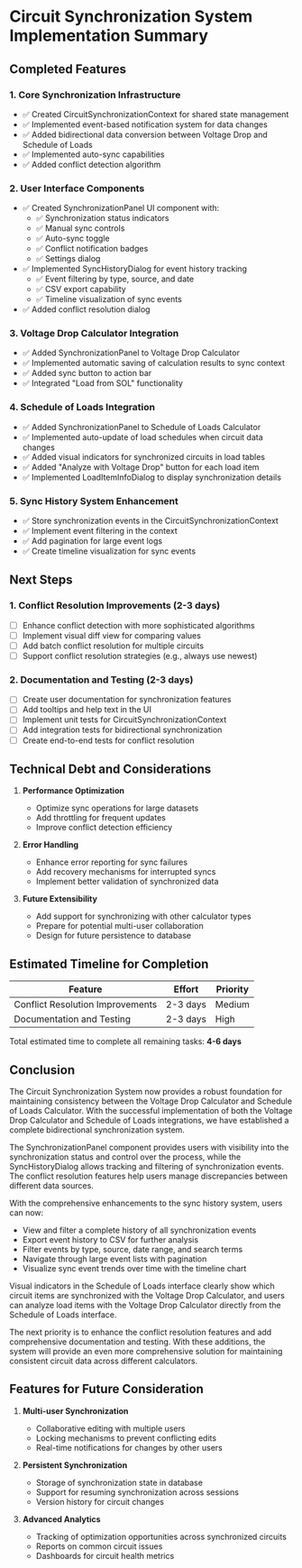 # Circuit Synchronization System Implementation Summary

## Completed Features

### 1. Core Synchronization Infrastructure
- ✅ Created CircuitSynchronizationContext for shared state management
- ✅ Implemented event-based notification system for data changes
- ✅ Added bidirectional data conversion between Voltage Drop and Schedule of Loads
- ✅ Implemented auto-sync capabilities
- ✅ Added conflict detection algorithm

### 2. User Interface Components
- ✅ Created SynchronizationPanel UI component with:
  - ✅ Synchronization status indicators
  - ✅ Manual sync controls
  - ✅ Auto-sync toggle
  - ✅ Conflict notification badges
  - ✅ Settings dialog
- ✅ Implemented SyncHistoryDialog for event history tracking
  - ✅ Event filtering by type, source, and date
  - ✅ CSV export capability
  - ✅ Timeline visualization of sync events
- ✅ Added conflict resolution dialog

### 3. Voltage Drop Calculator Integration
- ✅ Added SynchronizationPanel to Voltage Drop Calculator
- ✅ Implemented automatic saving of calculation results to sync context
- ✅ Added sync button to action bar
- ✅ Integrated "Load from SOL" functionality

### 4. Schedule of Loads Integration
- ✅ Added SynchronizationPanel to Schedule of Loads Calculator
- ✅ Implemented auto-update of load schedules when circuit data changes
- ✅ Added visual indicators for synchronized circuits in load tables
- ✅ Added "Analyze with Voltage Drop" button for each load item
- ✅ Implemented LoadItemInfoDialog to display synchronization details

### 5. Sync History System Enhancement
- ✅ Store synchronization events in the CircuitSynchronizationContext
- ✅ Implement event filtering in the context
- ✅ Add pagination for large event logs
- ✅ Create timeline visualization for sync events

## Next Steps

### 1. Conflict Resolution Improvements (2-3 days)
- [ ] Enhance conflict detection with more sophisticated algorithms
- [ ] Implement visual diff view for comparing values
- [ ] Add batch conflict resolution for multiple circuits
- [ ] Support conflict resolution strategies (e.g., always use newest)

### 2. Documentation and Testing (2-3 days)
- [ ] Create user documentation for synchronization features
- [ ] Add tooltips and help text in the UI
- [ ] Implement unit tests for CircuitSynchronizationContext
- [ ] Add integration tests for bidirectional synchronization
- [ ] Create end-to-end tests for conflict resolution

## Technical Debt and Considerations

1. **Performance Optimization**
   - Optimize sync operations for large datasets
   - Add throttling for frequent updates
   - Improve conflict detection efficiency

2. **Error Handling**
   - Enhance error reporting for sync failures
   - Add recovery mechanisms for interrupted syncs
   - Implement better validation of synchronized data

3. **Future Extensibility**
   - Add support for synchronizing with other calculator types
   - Prepare for potential multi-user collaboration
   - Design for future persistence to database

## Estimated Timeline for Completion

| Feature                              | Effort    | Priority |
|--------------------------------------|-----------|----------|
| Conflict Resolution Improvements     | 2-3 days  | Medium   |
| Documentation and Testing            | 2-3 days  | High     |

Total estimated time to complete all remaining tasks: **4-6 days**

## Conclusion

The Circuit Synchronization System now provides a robust foundation for maintaining consistency between the Voltage Drop Calculator and Schedule of Loads Calculator. With the successful implementation of both the Voltage Drop Calculator and Schedule of Loads integrations, we have established a complete bidirectional synchronization system.

The SynchronizationPanel component provides users with visibility into the synchronization status and control over the process, while the SyncHistoryDialog allows tracking and filtering of synchronization events. The conflict resolution features help users manage discrepancies between different data sources.

With the comprehensive enhancements to the sync history system, users can now:
- View and filter a complete history of all synchronization events
- Export event history to CSV for further analysis
- Filter events by type, source, date range, and search terms
- Navigate through large event lists with pagination
- Visualize sync event trends over time with the timeline chart

Visual indicators in the Schedule of Loads interface clearly show which circuit items are synchronized with the Voltage Drop Calculator, and users can analyze load items with the Voltage Drop Calculator directly from the Schedule of Loads interface.

The next priority is to enhance the conflict resolution features and add comprehensive documentation and testing. With these additions, the system will provide an even more comprehensive solution for maintaining consistent circuit data across different calculators.

## Features for Future Consideration

1. **Multi-user Synchronization**
   - Collaborative editing with multiple users
   - Locking mechanisms to prevent conflicting edits
   - Real-time notifications for changes by other users

2. **Persistent Synchronization**
   - Storage of synchronization state in database
   - Support for resuming synchronization across sessions
   - Version history for circuit changes

3. **Advanced Analytics**
   - Tracking of optimization opportunities across synchronized circuits
   - Reports on common circuit issues
   - Dashboards for circuit health metrics 
